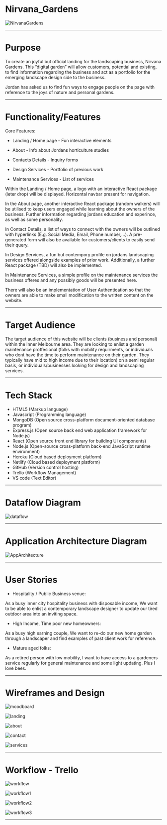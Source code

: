 # Nirvana_Gardens
![NirvanaGardens](/docs/main_1.jpg)

-------------------------- 

<h1>Purpose</h1>

To create an joyful but official landing for the landscaping business, Nirvana Gardens. This “digital garden” will allow customers, potential and existing, to find information regarding the business and act as a portfolio for the emerging landscape design side to the business.

Jordan has asked us to find fun ways to engage people on the page with reference to the joys of nature and personal gardens.

-----------------------

<h1>Functionality/Features</h1>
Core Features:

- Landing / Home page - Fun interactive elements

- About - Info about Jordans horticulture studies

- Contacts Details - Inquiry forms

- Design Services - Portfolio of previous work

- Maintenance Services - List of services 


Within the Landing / Home page, a logo with an interactive React package (leter drop) will be displayed. Horizontal navbar present for navigation.

In the About page, another interactive React package (random walkers) will be utilised to keep users engaged while learning about the owners of the business. Further information regarding jordans education and experince, as well as some personality.

In Contact Details, a list of ways to connect with the owners will be outlined with hyperlinks (E.g. Social Media, Email, Phone number,...). A pre-generated form will also be available for customers/clients to easily send their query.

In Design Services, a fun but contempory profile on jordans landscaping services offered alongside examples of prior work. Additionally, a further React package (TBD) will also be implemented.

In Maintenance Services, a simple profile on the maintenance services the business offeres and any possibly goods will be presented here.

There will also be an implementation of User Authentication so that the owners are able to make small modification to the written content on the website.

----------------------------

<h1>Target Audience</h1>

The target audience of this website will be clients (business and personal) within the Inner Melbourne area. They are looking to enlist a garden maintenance proffesional (folks with mobility requirments, or individuals who dont have the time to perform maintenance on their garden. They typically have mid to high income due to their location) on a semi regular basis, or individuals/businesses looking for design and landscaping services. 

------------------------------

<h1>Tech Stack</h1>

- HTML5 (Markup language)
- Javascript (Programming language)
- MongoDB (Open source cross-platform document-oriented database program)
- Express.js (Open source back end web application framework for Node.js)
- React (Open source front end library for building UI components)
- Node.js (Open-source cross-platform back-end JavaScript runtime environment)
- Heroku (Cloud based deployment platform)
- Netlify (Cloud based deployment platform)
- GitHub (Version control hosting)
- Trello (Workflow Management)
- VS code (Text Editor)

----------------------------

<h1>Dataflow Diagram</h1>

![dataflow](/docs/dataflow_update%20-%20Flowchart.jpeg)

-------------------------------

<h1>Application Architecture Diagram</h1>

![AppArchitecture](/docs/Application_Architecture_-_T3A2A.jpeg)

---------------------------------

<h1>User Stories</h1>

- Hospitality / Public Business venue:

As a busy inner city hospitality business with disposable income, We want to be able to enlist a contemporary landscape designer to update our tired outdoor area into an inviting space.

- High Income, Time poor new homeowners:

As a busy high earning couple, We want to re-do our new home garden through a landscaper and find examples of past client work for reference.

- Mature aged folks:

As a retired person with low mobility, I want to have access to a gardeners service regularly for general maintenance and some light updating. Plus I love bees.


-------------------------------

<h1>Wireframes and Design</h1>

![moodboard](/docs/canvas_nirvana-gardens-220714_1541.png)

![landing](/docs/Landing_wireframe.jpg)

![about](/docs/About_wireframe.jpg)

![contact](/docs/Contact_wireframe.jpg)

![services](/docs/Services_wireframe.jpg)

---------------------------------

<h1>Workflow - Trello</h1>

![workflow](/docs/trello4.png)

![workflow1](/docs/Screenshot_Trello.jpg)

![workflow2](/docs/Screenshot_Trello2.jpg)

![workflow3](/docs/Screenshot_Trello3.jpg)

-------------------------------------------
